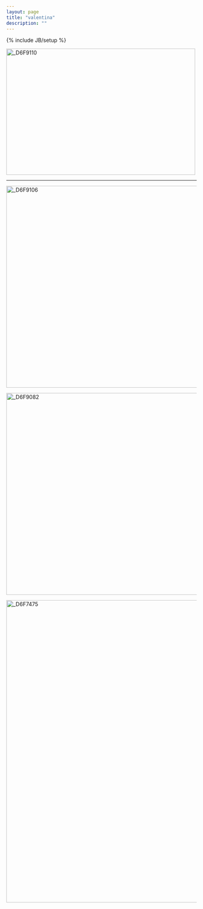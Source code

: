 ```yaml
---
layout: page
title: "valentina"
description: ""
---
```

{% include JB/setup %}

<a href="http://www.flickr.com/photos/aadm/10178445526/" title="_D6F9110 by aadm, on Flickr"><img src="http://farm6.staticflickr.com/5517/10178445526_a576486078.jpg" width="500" height="334" alt="_D6F9110"></a>


***

<a href="http://www.flickr.com/photos/aadm/10178295084/" title="_D6F9106 by aadm, on Flickr"><img src="http://farm3.staticflickr.com/2858/10178295084_2df1f55483_c.jpg" width="800" height="534" alt="_D6F9106"></a>

<a href="http://www.flickr.com/photos/aadm/10178480436/" title="_D6F9082 by aadm, on Flickr"><img src="http://farm4.staticflickr.com/3742/10178480436_97d59139c9_c.jpg" width="800" height="534" alt="_D6F9082"></a>

<a href="http://www.flickr.com/photos/aadm/10178549713/" title="_D6F7475 by aadm, on Flickr"><img src="http://farm6.staticflickr.com/5458/10178549713_f7ac622031_c.jpg" width="534" height="800" alt="_D6F7475"></a>


<!-- 
![](https://dl.dropboxusercontent.com/u/179731/portfolio-valentina/_D7K6895.jpg)
![](https://dl.dropboxusercontent.com/u/179731/portfolio-valentina/_D6F1007.jpg)
![](https://dl.dropboxusercontent.com/u/179731/portfolio-valentina/_D7K5337.jpg)
![](https://dl.dropboxusercontent.com/u/179731/portfolio-valentina/_D7K5653_PORTRA160.jpg)
![](https://dl.dropboxusercontent.com/u/179731/portfolio-valentina/_D7K6895.jpg)
![](https://dl.dropboxusercontent.com/u/179731/portfolio-valentina/_D7K7904.jpg)
![](https://dl.dropboxusercontent.com/u/179731/portfolio-valentina/D7K_1622.jpg)
![](https://dl.dropboxusercontent.com/u/179731/portfolio-valentina/D7K_1666.jpg)
![](https://dl.dropboxusercontent.com/u/179731/portfolio-valentina/_D6F0212.jpg)
![](https://dl.dropboxusercontent.com/u/179731/portfolio-valentina/_D6F0320.jpg)
![](https://dl.dropboxusercontent.com/u/179731/portfolio-valentina/_D6F0346.jpg)
![](https://dl.dropboxusercontent.com/u/179731/portfolio-valentina/_D6F0570.jpg)
![](https://dl.dropboxusercontent.com/u/179731/portfolio-valentina/_D6F2081.jpg)
![](https://dl.dropboxusercontent.com/u/179731/portfolio-valentina/_D6F2791.jpg)
 -->